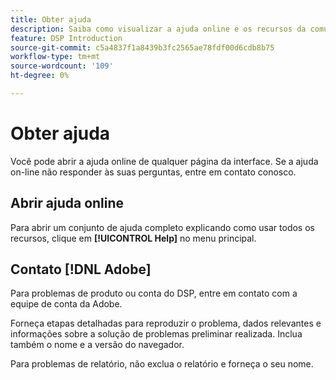 ```yaml
---
title: Obter ajuda
description: Saiba como visualizar a ajuda online e os recursos da comunidade e como obter suporte técnico.
feature: DSP Introduction
source-git-commit: c5a4837f1a8439b3fc2565ae78fdf00d6cdb8b75
workflow-type: tm+mt
source-wordcount: '109'
ht-degree: 0%

---
```


# Obter ajuda

Você pode abrir a ajuda online de qualquer página da interface. Se a ajuda on-line não responder às suas perguntas, entre em contato conosco.

## Abrir ajuda online

Para abrir um conjunto de ajuda completo explicando como usar todos os recursos, clique em **[!UICONTROL Help]** no menu principal.

<!--
## Ask the Adobe Advertising community

Look for answers to your questions in the [Adobe Advertising community forums](https://experienceleaguecommunities.adobe.com/t5/adobe-advertising/ct-p/adobe-advertising-cloud-community).
-->

## Contato [!DNL Adobe]

Para problemas de produto ou conta do DSP, entre em contato com a equipe de conta da Adobe.

Forneça etapas detalhadas para reproduzir o problema, dados relevantes e informações sobre a solução de problemas preliminar realizada. Inclua também o nome e a versão do navegador.

Para problemas de relatório, não exclua o relatório e forneça o seu nome.
